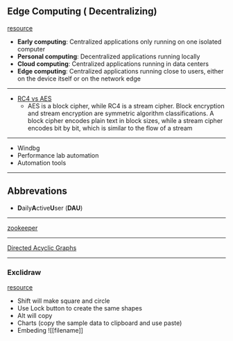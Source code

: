## Edge Computing ( Decentralizing)
[resource](https://www.cloudflare.com/learning/serverless/glossary/what-is-edge-computing/)
* __Early computing__: Centralized applications only running on one isolated computer
* __Personal computing__: Decentralized applications running locally
* __Cloud computing__: Centralized applications running in data centers
* __Edge computing__: Centralized applications running close to users, either on the device itself or on the network edge
_____

* [RC4 vs AES](https://askanydifference.com/difference-between-aes-and-rc4-with-table/)
  * AES is a block cipher, while RC4 is a stream cipher. Block encryption and stream encryption are symmetric algorithm classifications. A block cipher encodes plain text in block sizes, while a stream cipher encodes bit by bit, which is similar to the flow of a stream
____

* Windbg
* Performance lab automation
* Automation tools
____

## Abbrevations
* **D**aily**A**ctive**U**ser (__DAU__)

_____

[zookeeper](https://www.youtube.com/watch?v=gZj16chk0Ss)

_____

[Directed Acyclic Graphs](https://hazelcast.com/glossary/directed-acyclic-graph/)

_____

### Exclidraw
[resource](!https://www.youtube.com/watch?v=MaJ5jJwBRWs)
* Shift will make square and circle
* Use Lock button to create the same shapes
* Alt will copy
* Charts (copy the sample data to clipboard and use paste)
* Embeding ![[filename]]
